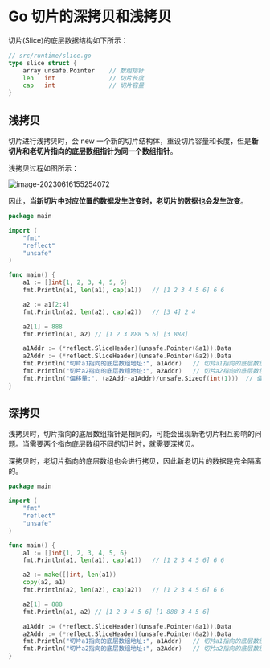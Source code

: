 # Go 切片的深拷贝和浅拷贝

切片(Slice)的底层数据结构如下所示：

```go
// src/runtime/slice.go
type slice struct {
	array unsafe.Pointer	// 数组指针
	len   int				// 切片长度
	cap   int				// 切片容量
}
```

## 浅拷贝

切片进行浅拷贝时，会 new 一个新的切片结构体，重设切片容量和长度，但是**新切片和老切片指向的底层数组指针为同一个数组指针**。

浅拷贝过程如图所示：

![image-20230616155254072](https://pic.try-hard.cn/blog/2023/06/16/20230616-155255.png)

因此，**当新切片中对应位置的数据发生改变时，老切片的数据也会发生改变**。

```go
package main

import (
	"fmt"
	"reflect"
	"unsafe"
)

func main() {
	a1 := []int{1, 2, 3, 4, 5, 6}
	fmt.Println(a1, len(a1), cap(a1))	// [1 2 3 4 5 6] 6 6

	a2 := a1[2:4]
	fmt.Println(a2, len(a2), cap(a2))	// [3 4] 2 4

	a2[1] = 888
	fmt.Println(a1, a2)	// [1 2 3 888 5 6] [3 888]

	a1Addr := (*reflect.SliceHeader)(unsafe.Pointer(&a1)).Data
	a2Addr := (*reflect.SliceHeader)(unsafe.Pointer(&a2)).Data
	fmt.Println("切片a1指向的底层数组地址:", a1Addr)	// 切片a1指向的底层数组地址: 824633770848
	fmt.Println("切片a2指向的底层数组地址:", a2Addr)	// 切片a2指向的底层数组地址: 824633770864
	fmt.Println("偏移量:", (a2Addr-a1Addr)/unsafe.Sizeof(int(1)))	// 偏移量: 2
}
```

## 深拷贝

浅拷贝时，切片指向的底层数组指针是相同的，可能会出现新老切片相互影响的问题。当需要两个指向底层数组不同的切片时，就需要深拷贝。

深拷贝时，老切片指向的底层数组也会进行拷贝，因此新老切片的数据是完全隔离的。

```go
package main

import (
	"fmt"
	"reflect"
	"unsafe"
)

func main() {
	a1 := []int{1, 2, 3, 4, 5, 6}
	fmt.Println(a1, len(a1), cap(a1))	// [1 2 3 4 5 6] 6 6

	a2 := make([]int, len(a1))
	copy(a2, a1)
	fmt.Println(a2, len(a2), cap(a2))	// [1 2 3 4 5 6] 6 6

	a2[1] = 888
	fmt.Println(a1, a2)	// [1 2 3 4 5 6] [1 888 3 4 5 6]

	a1Addr := (*reflect.SliceHeader)(unsafe.Pointer(&a1)).Data
	a2Addr := (*reflect.SliceHeader)(unsafe.Pointer(&a2)).Data
	fmt.Println("切片a1指向的底层数组地址:", a1Addr)	// 切片a1指向的底层数组地址: 824633770848
	fmt.Println("切片a2指向的底层数组地址:", a2Addr)	// 切片a2指向的底层数组地址: 824633770944
}
```

